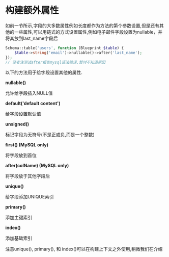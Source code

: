 # 构建额外属性

如前一节所示,字段的大多数属性例如长度都作为方法的第个参数设置,但是还有其他的一些属性,可以用链式的方式设置属性,例如电子邮件字段设置为nullable，并将其放到last\_name字段后

```php
Schema::table('users', function (Blueprint $table) { 
    $table->string('email')->nullable()->after('last_name');
});
// 译者注测试after报告mysql语法错误,暂时不知道原因
```

以下的方法用于给字段设置其他的属性.

**nullable\(\)**

允许给字段插入NULL值

**default\('default content'\)**

给字段设置默认值

**unsigned\(\)**

标记字段为无符号\(不是正或负,而是一个整数\)

**first\(\) \(MySQL only\)**

将字段放到首位

**after\(colName\) \(MySQL only\)**

将字段放于其他字段后

**unique\(\)**

给字段添加UNIQUE索引

**primary\(\)**

添加主键索引

**index\(\)**

添加基础索引

注意unique\(\), primary\(\), 和 index\(\)可以在构建上下文之外使用,稍微我们在介绍  
  
  
  


